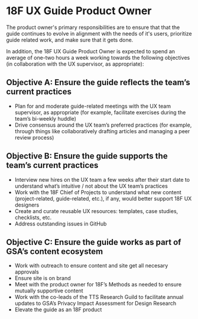 # 18F UX Guide Product Owner 

The product owner's primary responsibilities are to ensure that that the guide continues to evolve in alignment with the needs of it's users, prioritize guide related work, and make sure that it gets done. 

In addition, the 18F UX Guide Product Owner is expected to spend an average of one-two hours a week working towards the following objectives (in collaboration with the UX supervisor, as appropriate):


## Objective A: Ensure the guide reflects the team’s current practices

- Plan for and moderate guide-related meetings with the UX team supervisor, as appropriate (for example, facilitate exercises during the team’s bi-weekly huddle)
- Drive consensus around the UX team’s preferred practices (for example, through things like collaboratively drafting articles and managing a peer review process)


## Objective B: Ensure the guide supports the team’s current practices

- Interview new hires on the UX team a few weeks after their start date to understand what’s intuitive / not about the UX team’s practices
- Work with the 18F Chief of Projects to understand what new content (project-related, guide-related, etc.), if any, would better support 18F UX designers
- Create and curate reusable UX resources: templates, case studies, checklists, etc.
- Address outstanding issues in GitHub


## Objective C: Ensure the guide works as part of GSA’s content ecosystem
- Work with outreach to ensure content and site get all necesary approvals
- Ensure site is on brand 
- Meet with the product owner for 18F’s Methods as needed to ensure mutually supportive content
- Work with the co-leads of the TTS Research Guild to facilitate annual updates to GSA’s Privacy Impact Assessment for Design Research
- Elevate the guide as an 18F product
